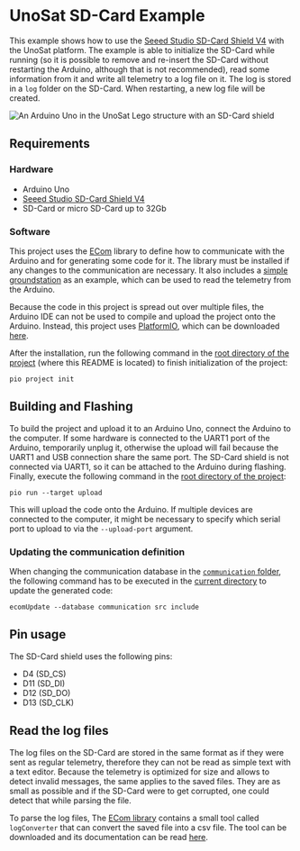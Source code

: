 # UnoSat SD-Card Example

This example shows how to use the [Seeed Studio SD-Card Shield V4](https://wiki.seeedstudio.com/SD_Card_shield_V4.0)
with the UnoSat platform.
The example is able to initialize the SD-Card while running (so it is possible to remove and re-insert the SD-Card
without restarting the Arduino, although that is not recommended),
read some information from it and write all telemetry to a log file on it.
The log is stored in a `log` folder on the SD-Card. When restarting, a new log file will be created.

![An Arduino Uno in the UnoSat Lego structure with an SD-Card shield](images/UnoSat%20with%20SD-Card%20Shield.jpg)

## Requirements
### Hardware

* Arduino Uno
* [Seeed Studio SD-Card Shield V4](https://wiki.seeedstudio.com/SD_Card_shield_V4.0)
* SD-Card or micro SD-Card up to 32Gb

### Software
This project uses the [ECom](https://gitlab.com/team-aster/software/ecom) library
to define how to communicate with the Arduino and for generating some code for it.
The library must be installed if any changes to the communication are necessary. It also includes a
[simple groundstation](https://gitlab.com/team-aster/software/ecom/-/tree/main/examples/simpleGroundstation)
as an example, which can be used to read the telemetry from the Arduino.

Because the code in this project is spread out over multiple files,
the Arduino IDE can not be used to compile and upload the project onto the Arduino.
Instead, this project uses [PlatformIO](https://docs.platformio.org),
which can be downloaded [here](https://docs.platformio.org/en/latest/core/installation/index.html).

After the installation, run the following command in the [root directory of the project](.)
(where this README is located) to finish initialization of the project:

```shell
pio project init
```

## Building and Flashing

To build the project and upload it to an Arduino Uno, connect the Arduino to the computer.
If some hardware is connected to the UART1 port of the Arduino, temporarily unplug it,
otherwise the upload will fail because the UART1 and USB connection share the same port.
The SD-Card shield is not connected via UART1, so it can be attached to the Arduino during flashing. 
Finally, execute the following command in the [root directory of the project](.):

```shell
pio run --target upload
```

This will upload the code onto the Arduino.
If multiple devices are connected to the computer, it might be necessary to specify
which serial port to upload to via the `--upload-port` argument.

### Updating the communication definition

When changing the communication database in the [`communication` folder](communication),
the following command has to be executed in the [current directory](.) to update the generated code:
```shell
ecomUpdate --database communication src include
```

## Pin usage

The SD-Card shield uses the following pins:
* D4 (SD_CS)
* D11 (SD_DI)
* D12 (SD_DO)
* D13 (SD_CLK)

## Read the log files

The log files on the SD-Card are stored in the same format as if they were sent as regular telemetry,
therefore they can not be read as simple text with a text editor.
Because the telemetry is optimized for size and allows to detect invalid messages, the same applies
to the saved files. They are as small as possible and if the SD-Card were to get corrupted, one could
detect that while parsing the file.

To parse the log files, The [ECom library](https://gitlab.com/team-aster/software/ecom) contains a
small tool called `logConverter` that can convert the saved file into a csv file. The tool can be downloaded
and its documentation can be read [here](https://gitlab.com/team-aster/software/ecom/-/tree/main/examples/logConverter).
